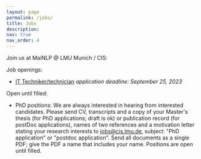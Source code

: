 ```yaml
---
layout: page
permalink: /jobs/
title: Jobs
description: 
nav: true
nav_order: 4
---
```


Join us at MaiNLP @ LMU Munich / CIS:

Job openings:
- [IT Techniker/technician](https://job-portal.lmu.de/jobposting/c24606914f7c9d6228ab4f42791a33d2e6b782a10) *application deadline: September 25, 2023*


Open until filled:
  
- PhD positions: We are always interested in hearing from interested candidates. Please send CV, transcripts and a copy of your Master's thesis (for PhD applications; draft is ok) or publication record (for postDoc applications), names of two references and a motivation letter stating your research interests to jobs@cis.lmu.de, subject: "PhD application" or "postdoc application". Send all documents as a single PDF; give the PDF a name that includes your name. Positions are open until filled. 


